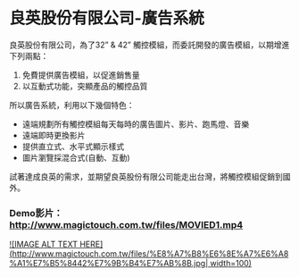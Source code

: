 # 良英股份有限公司-廣告系統
良英股份有限公司，為了32” & 42” 觸控模組，而委託開發的廣告模組，以期增進下列兩點：

1. 免費提供廣告模組，以促進銷售量
2. 以互動式功能，突顯產品的觸控品質

所以廣告系統，利用以下幾個特色：

- 遠端規劃所有觸控模組每天每時的廣告圖片、影片、跑馬燈、音樂
- 遠端即時更換影片
- 提供直立式、水平式顯示樣式
- 圖片瀏覽採混合式(自動、互動)

試著達成良英的需求，並期望良英股份有限公司能走出台灣，將觸控模組促銷到國外。

### Demo影片：http://www.magictouch.com.tw/files/MOVIED1.mp4

[![IMAGE ALT TEXT HERE](http://www.magictouch.com.tw/files/%E8%A7%B8%E6%8E%A7%E6%A8%A1%E7%B5%8442%E7%9B%B4%E7%AB%8B.jpg| width=100)](hhttp://www.magictouch.com.tw/files/MOVIED1.mp4)


